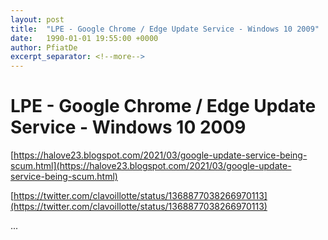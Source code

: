 ```yaml
---
layout: post
title:  "LPE - Google Chrome / Edge Update Service - Windows 10 2009"
date:   1990-01-01 19:55:00 +0000
author: PfiatDe
excerpt_separator: <!--more-->
---
```


# LPE - Google Chrome / Edge Update Service - Windows 10 2009

[https://halove23.blogspot.com/2021/03/google-update-service-being-scum.html](https://halove23.blogspot.com/2021/03/google-update-service-being-scum.html)

[https://twitter.com/clavoillotte/status/1368877038266970113](https://twitter.com/clavoillotte/status/1368877038266970113)

...
<!--more-->
